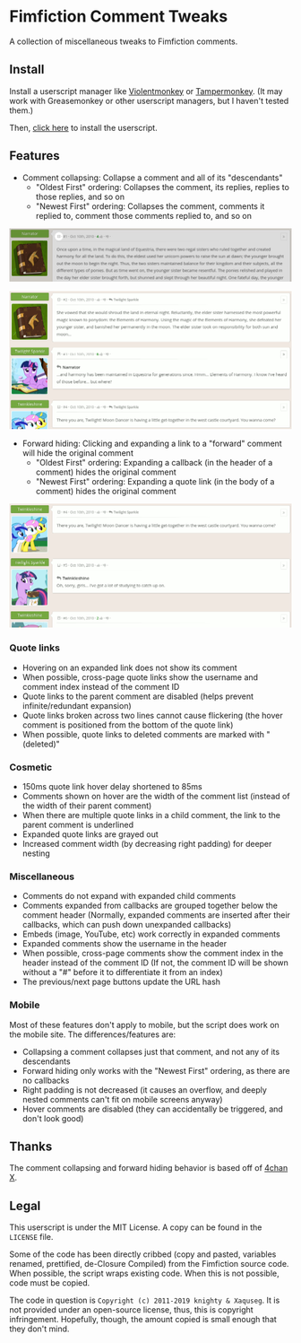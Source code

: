 # Fimfiction Comment Tweaks

A collection of miscellaneous tweaks to Fimfiction comments.

## Install

Install a userscript manager like [Violentmonkey](https://violentmonkey.github.io/get-it/) or [Tampermonkey](https://www.tampermonkey.net/). (It may work with Greasemonkey or other userscript managers, but I haven't tested them.)

Then, [click here](https://github.com/PluieElectrique/fimfic-comment-tweaks/raw/master/comment-tweaks.user.js) to install the userscript.

## Features

* Comment collapsing: Collapse a comment and all of its "descendants"
    * "Oldest First" ordering: Collapses the comment, its replies, replies to those replies, and so on
    * "Newest First" ordering: Collapses the comment, comments it replied to, comment those comments replied to, and so on

![Comment collapse button in the header of a comment.](https://github.com/PluieElectrique/fimfic-comment-tweaks/raw/master/screenshots/comment-collapse-button.png)

![Animation of a comment and descendant collapsing.](https://github.com/PluieElectrique/fimfic-comment-tweaks/raw/master/screenshots/comment-collapsing.gif)

* Forward hiding: Clicking and expanding a link to a "forward" comment will hide the original comment
    * "Oldest First" ordering: Expanding a callback (in the header of a comment) hides the original comment
    * "Newest First" ordering: Expanding a quote link (in the body of a comment) hides the original comment

![Animation of forward hiding.](https://github.com/PluieElectrique/fimfic-comment-tweaks/raw/master/screenshots/forward-hiding.gif)

### Quote links

* Hovering on an expanded link does not show its comment
* When possible, cross-page quote links show the username and comment index instead of the comment ID
* Quote links to the parent comment are disabled (helps prevent infinite/redundant expansion)
* Quote links broken across two lines cannot cause flickering (the hover comment is positioned from the bottom of the quote link)
* When possible, quote links to deleted comments are marked with "(deleted)"

### Cosmetic

* 150ms quote link hover delay shortened to 85ms
* Comments shown on hover are the width of the comment list (instead of the width of their parent comment)
* When there are multiple quote links in a child comment, the link to the parent comment is underlined
* Expanded quote links are grayed out
* Increased comment width (by decreasing right padding) for deeper nesting

### Miscellaneous

* Comments do not expand with expanded child comments
* Comments expanded from callbacks are grouped together below the comment header (Normally, expanded comments are inserted after their callbacks, which can push down unexpanded callbacks)
* Embeds (image, YouTube, etc) work correctly in expanded comments
* Expanded comments show the username in the header
* When possible, cross-page comments show the comment index in the header instead of the comment ID (If not, the comment ID will be shown without a "#" before it to differentiate it from an index)
* The previous/next page buttons update the URL hash

### Mobile

Most of these features don't apply to mobile, but the script does work on the mobile site. The differences/features are:

* Collapsing a comment collapses just that comment, and not any of its descendants
* Forward hiding only works with the "Newest First" ordering, as there are no callbacks
* Right padding is not decreased (it causes an overflow, and deeply nested comments can't fit on mobile screens anyway)
* Hover comments are disabled (they can accidentally be triggered, and don't look good)

## Thanks

The comment collapsing and forward hiding behavior is based off of [4chan X](https://www.4chan-x.net/).

## Legal

This userscript is under the MIT License. A copy can be found in the `LICENSE` file.

Some of the code has been directly cribbed (copy and pasted, variables renamed, prettified, de-Closure Compiled) from the Fimfiction source code. When possible, the script wraps existing code. When this is not possible, code must be copied.

The code in question is `Copyright (c) 2011-2019 knighty & Xaquseg`. It is not provided under an open-source license, thus, this is copyright infringement. Hopefully, though, the amount copied is small enough that they don't mind.
